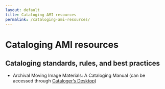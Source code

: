 ```yaml
---
layout: default
title: Cataloging AMI resources
permalink: /cataloging-ami-resources/
---
```

# Cataloging AMI resources

## Cataloging standards, rules, and best practices

* Archival Moving Image Materials: A Cataloging Manual (can be accessed through [Cataloger’s Desktop](https://desktop.loc.gov/jsp/login.jsp))